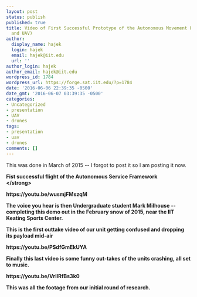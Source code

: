 ```yaml
---
layout: post
status: publish
published: true
title: Video of First Successful Prototype of the Autonomous Movement Framework (Drones
  and UAV)
author:
  display_name: hajek
  login: hajek
  email: hajek@iit.edu
  url: ''
author_login: hajek
author_email: hajek@iit.edu
wordpress_id: 1784
wordpress_url: https://forge.sat.iit.edu/?p=1784
date: '2016-06-06 22:39:35 -0500'
date_gmt: '2016-06-07 03:39:35 -0500'
categories:
- Uncategorized
- presentation
- UAV
- drones
tags:
- presentation
- uav
- drones
comments: []
---
```

<p>This was done in March of 2015 -- I forgot to post it so I am posting it now.  </p>
<p><strong>Fist successful flight of the Autonomous Service Framework<br />
<&#47;strong></p>
<p>https:&#47;&#47;youtu.be&#47;wusmjFMszqM</p>
<p>The voice you hear is then Undergraduate student Mark Milhouse --  completing this demo out in the February snow of 2015, near the IIT Keating Sports Center.</p>
<p>This is the first outtake video of our unit getting confused and dropping its payload mid-air</p>
<p>https:&#47;&#47;youtu.be&#47;PSdfGmEkUYA</p>
<p>Finally this last video is some funny out-takes of the units crashing, all set to music.</p>
<p>https:&#47;&#47;youtu.be&#47;VrlIRfBs3k0</p>
<p>This was all the footage from our initial round of research.</p>
